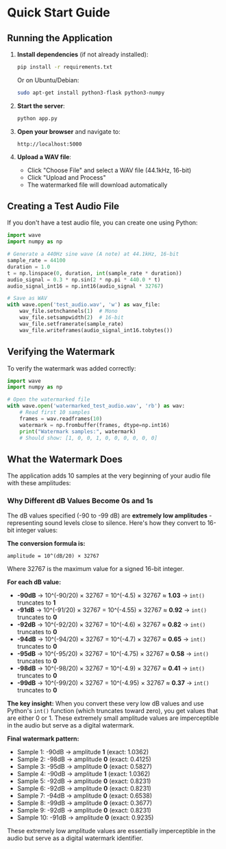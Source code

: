 # Quick Start Guide

## Running the Application

1. **Install dependencies** (if not already installed):
   ```bash
   pip install -r requirements.txt
   ```
   
   Or on Ubuntu/Debian:
   ```bash
   sudo apt-get install python3-flask python3-numpy
   ```

2. **Start the server**:
   ```bash
   python app.py
   ```

3. **Open your browser** and navigate to:
   ```
   http://localhost:5000
   ```

4. **Upload a WAV file**:
   - Click "Choose File" and select a WAV file (44.1kHz, 16-bit)
   - Click "Upload and Process"
   - The watermarked file will download automatically

## Creating a Test Audio File

If you don't have a test audio file, you can create one using Python:

```python
import wave
import numpy as np

# Generate a 440Hz sine wave (A note) at 44.1kHz, 16-bit
sample_rate = 44100
duration = 1.0
t = np.linspace(0, duration, int(sample_rate * duration))
audio_signal = 0.3 * np.sin(2 * np.pi * 440.0 * t)
audio_signal_int16 = np.int16(audio_signal * 32767)

# Save as WAV
with wave.open('test_audio.wav', 'w') as wav_file:
    wav_file.setnchannels(1)  # Mono
    wav_file.setsampwidth(2)  # 16-bit
    wav_file.setframerate(sample_rate)
    wav_file.writeframes(audio_signal_int16.tobytes())
```

## Verifying the Watermark

To verify the watermark was added correctly:

```python
import wave
import numpy as np

# Open the watermarked file
with wave.open('watermarked_test_audio.wav', 'rb') as wav:
    # Read first 10 samples
    frames = wav.readframes(10)
    watermark = np.frombuffer(frames, dtype=np.int16)
    print("Watermark samples:", watermark)
    # Should show: [1, 0, 0, 1, 0, 0, 0, 0, 0, 0]
```

## What the Watermark Does

The application adds 10 samples at the very beginning of your audio file with these amplitudes:

### Why Different dB Values Become 0s and 1s

The dB values specified (-90 to -99 dB) are **extremely low amplitudes** - representing sound levels close to silence. Here's how they convert to 16-bit integer values:

**The conversion formula is:**
```
amplitude = 10^(dB/20) × 32767
```

Where 32767 is the maximum value for a signed 16-bit integer.

**For each dB value:**
- **-90dB** → 10^(-90/20) × 32767 = 10^(-4.5) × 32767 ≈ **1.03** → `int()` truncates to **1**
- **-91dB** → 10^(-91/20) × 32767 = 10^(-4.55) × 32767 ≈ **0.92** → `int()` truncates to **0**
- **-92dB** → 10^(-92/20) × 32767 = 10^(-4.6) × 32767 ≈ **0.82** → `int()` truncates to **0**
- **-94dB** → 10^(-94/20) × 32767 = 10^(-4.7) × 32767 ≈ **0.65** → `int()` truncates to **0**
- **-95dB** → 10^(-95/20) × 32767 = 10^(-4.75) × 32767 ≈ **0.58** → `int()` truncates to **0**
- **-98dB** → 10^(-98/20) × 32767 = 10^(-4.9) × 32767 ≈ **0.41** → `int()` truncates to **0**
- **-99dB** → 10^(-99/20) × 32767 = 10^(-4.95) × 32767 ≈ **0.37** → `int()` truncates to **0**

**The key insight:** When you convert these very low dB values and use Python's `int()` function (which truncates toward zero), you get values that are either 0 or 1. These extremely small amplitude values are imperceptible in the audio but serve as a digital watermark.

**Final watermark pattern:**
- Sample 1: -90dB → amplitude **1** (exact: 1.0362)
- Sample 2: -98dB → amplitude **0** (exact: 0.4125)
- Sample 3: -95dB → amplitude **0** (exact: 0.5827)
- Sample 4: -90dB → amplitude **1** (exact: 1.0362)
- Sample 5: -92dB → amplitude **0** (exact: 0.8231)
- Sample 6: -92dB → amplitude **0** (exact: 0.8231)
- Sample 7: -94dB → amplitude **0** (exact: 0.6538)
- Sample 8: -99dB → amplitude **0** (exact: 0.3677)
- Sample 9: -92dB → amplitude **0** (exact: 0.8231)
- Sample 10: -91dB → amplitude **0** (exact: 0.9235)

These extremely low amplitude values are essentially imperceptible in the audio but serve as a digital watermark identifier.
